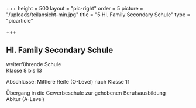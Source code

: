 +++
height = 500
layout = "pic-right"
order = 5
picture = "/uploads/teilansicht-min.jpg"
title = "5  Hl. Family Secondary Schule"
type = "picarticle"

+++
## Hl. Family Secondary Schule

weiterführende Schule  
Klasse 8 bis 13  
  
Abschlüsse: Mittlere Reife (O-Level) nach Klasse 11

Übergang in die Gewerbeschule zur gehobenen Berufsausbildung  
Abitur (A-Level)